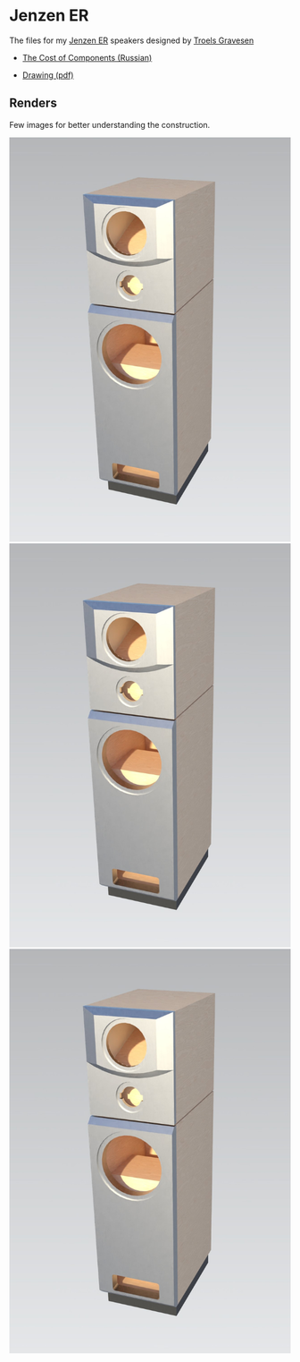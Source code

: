 # Jenzen ER

The files for my [Jenzen ER](http://www.troelsgravesen.dk/Jenzen-SEAS-ER.htm) speakers designed by [Troels Gravesen](http://www.troelsgravesen.dk/Diy_Loudspeaker_Projects.htm)

- [The Cost of Components (Russian)](https://docs.google.com/spreadsheets/d/e/2PACX-1vSB3FNFUVDHjRK6kU6tNd1HyQFS7vgX7NBvUzmXqsyFYa6fWkQUFsxqwkLvuTbK1k98puwC3UfetT3D/pubhtml?gid=0&single=true)

- [Drawing (pdf)](https://github.com/hww/jenzen-er/blob/main/nx/pdf/user_jz_dwg.pdf)

## Renders

Few images for better understanding the construction.

<img src="nx/images/jz_01.jpg" width="600px">
<img src="nx/images/jz_01.jpg" width="600px">
<img src="nx/images/jz_01.jpg" width="600px">
